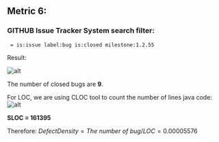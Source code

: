 ## Metric 6:

### GITHUB Issue Tracker System search filter:
` = is:issue label:bug is:closed milestone:1.2.55`

Result:

![alt](https://i.imgur.com/TXawpKV.png)

The number of closed bugs are **9**.

For LOC, we are using CLOC tool to count the number of lines java code:
![alt](https://i.imgur.com/xfmJZ1L.png)

**SLOC = 161395**

Therefore:
$Defect Density = The\ number\ of \ bug / LOC = 0.00005576$
